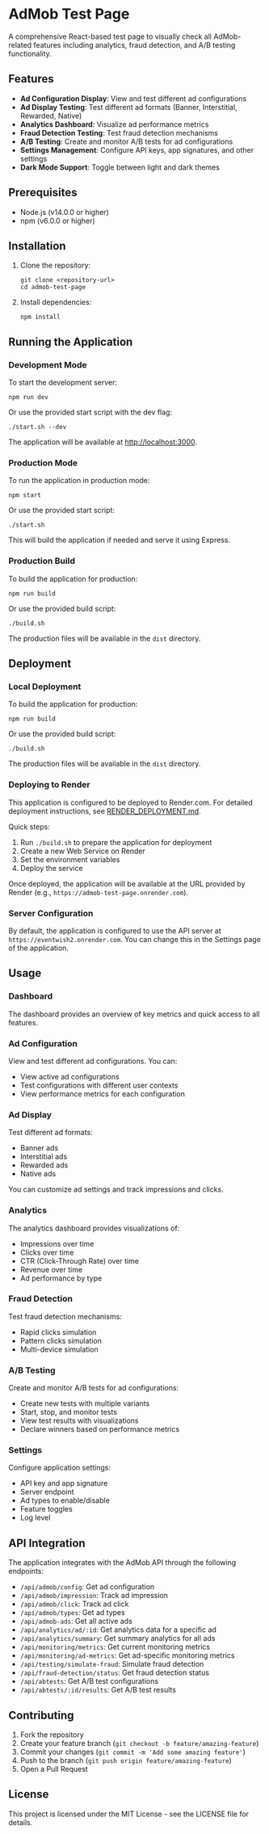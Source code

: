 # AdMob Test Page

A comprehensive React-based test page to visually check all AdMob-related features including analytics, fraud detection, and A/B testing functionality.

## Features

- **Ad Configuration Display**: View and test different ad configurations
- **Ad Display Testing**: Test different ad formats (Banner, Interstitial, Rewarded, Native)
- **Analytics Dashboard**: Visualize ad performance metrics
- **Fraud Detection Testing**: Test fraud detection mechanisms
- **A/B Testing**: Create and monitor A/B tests for ad configurations
- **Settings Management**: Configure API keys, app signatures, and other settings
- **Dark Mode Support**: Toggle between light and dark themes

## Prerequisites

- Node.js (v14.0.0 or higher)
- npm (v6.0.0 or higher)

## Installation

1. Clone the repository:
   ```
   git clone <repository-url>
   cd admob-test-page
   ```

2. Install dependencies:
   ```
   npm install
   ```

## Running the Application

### Development Mode

To start the development server:

```
npm run dev
```

Or use the provided start script with the dev flag:

```
./start.sh --dev
```

The application will be available at [http://localhost:3000](http://localhost:3000).

### Production Mode

To run the application in production mode:

```
npm start
```

Or use the provided start script:

```
./start.sh
```

This will build the application if needed and serve it using Express.

### Production Build

To build the application for production:

```
npm run build
```

Or use the provided build script:

```
./build.sh
```

The production files will be available in the `dist` directory.

## Deployment

### Local Deployment

To build the application for production:

```
npm run build
```

Or use the provided build script:

```
./build.sh
```

The production files will be available in the `dist` directory.

### Deploying to Render

This application is configured to be deployed to Render.com. For detailed deployment instructions, see [RENDER_DEPLOYMENT.md](./RENDER_DEPLOYMENT.md).

Quick steps:
1. Run `./build.sh` to prepare the application for deployment
2. Create a new Web Service on Render
3. Set the environment variables
4. Deploy the service

Once deployed, the application will be available at the URL provided by Render (e.g., `https://admob-test-page.onrender.com`).

### Server Configuration

By default, the application is configured to use the API server at `https://eventwish2.onrender.com`. You can change this in the Settings page of the application.

## Usage

### Dashboard

The dashboard provides an overview of key metrics and quick access to all features.

### Ad Configuration

View and test different ad configurations. You can:
- View active ad configurations
- Test configurations with different user contexts
- View performance metrics for each configuration

### Ad Display

Test different ad formats:
- Banner ads
- Interstitial ads
- Rewarded ads
- Native ads

You can customize ad settings and track impressions and clicks.

### Analytics

The analytics dashboard provides visualizations of:
- Impressions over time
- Clicks over time
- CTR (Click-Through Rate) over time
- Revenue over time
- Ad performance by type

### Fraud Detection

Test fraud detection mechanisms:
- Rapid clicks simulation
- Pattern clicks simulation
- Multi-device simulation

### A/B Testing

Create and monitor A/B tests for ad configurations:
- Create new tests with multiple variants
- Start, stop, and monitor tests
- View test results with visualizations
- Declare winners based on performance metrics

### Settings

Configure application settings:
- API key and app signature
- Server endpoint
- Ad types to enable/disable
- Feature toggles
- Log level

## API Integration

The application integrates with the AdMob API through the following endpoints:

- `/api/admob/config`: Get ad configuration
- `/api/admob/impression`: Track ad impression
- `/api/admob/click`: Track ad click
- `/api/admob/types`: Get ad types
- `/api/admob-ads`: Get all active ads
- `/api/analytics/ad/:id`: Get analytics data for a specific ad
- `/api/analytics/summary`: Get summary analytics for all ads
- `/api/monitoring/metrics`: Get current monitoring metrics
- `/api/monitoring/ad-metrics`: Get ad-specific monitoring metrics
- `/api/testing/simulate-fraud`: Simulate fraud detection
- `/api/fraud-detection/status`: Get fraud detection status
- `/api/abtests`: Get A/B test configurations
- `/api/abtests/:id/results`: Get A/B test results

## Contributing

1. Fork the repository
2. Create your feature branch (`git checkout -b feature/amazing-feature`)
3. Commit your changes (`git commit -m 'Add some amazing feature'`)
4. Push to the branch (`git push origin feature/amazing-feature`)
5. Open a Pull Request

## License

This project is licensed under the MIT License - see the LICENSE file for details. 